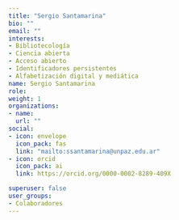 ```yaml
---
title: "Sergio Santamarina"
bio: ""
email: ""
interests:
- Bibliotecología
- Ciencia abierta
- Acceso abierto
- Identificadores persistentes
- Alfabetización digital y mediática
name: Sergio Santamarina
role:
weight: 1
organizations:
- name: 
  url: ""
social:
- icon: envelope
  icon_pack: fas
  link: "mailto:ssantamarina@unpaz.edu.ar"
- icon: orcid
  icon_pack: ai
  link: https://orcid.org/0000-0002-8289-409X

superuser: false
user_groups:
- Colaboradores
---
```

